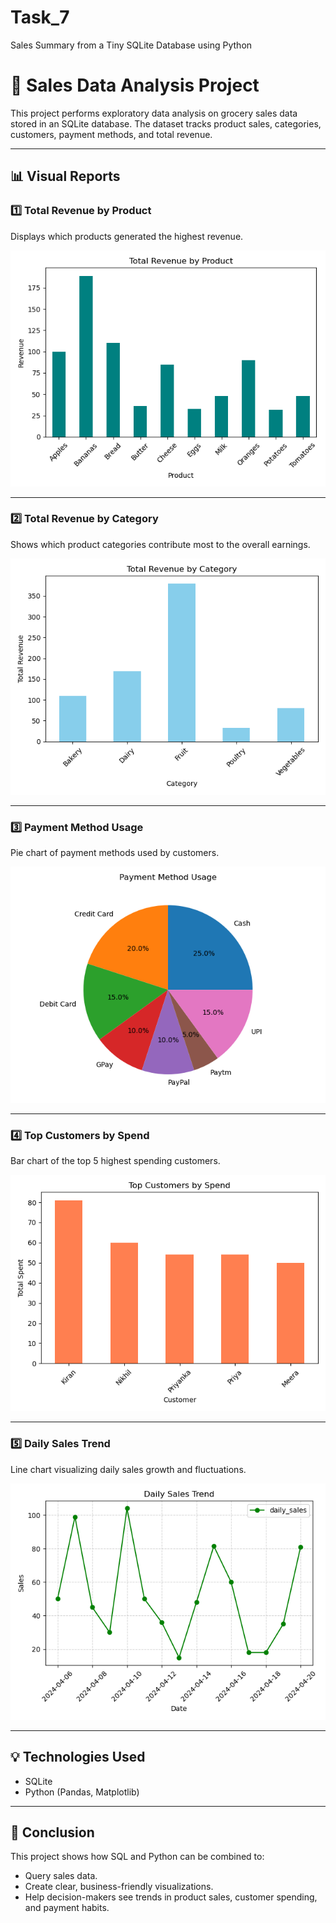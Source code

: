 # Task_7
 Sales Summary from a Tiny SQLite Database using Python

 # 🧾 Sales Data Analysis Project

This project performs exploratory data analysis on grocery sales data stored in an SQLite database. The dataset tracks product sales, categories, customers, payment methods, and total revenue.

---

## 📊 Visual Reports

### 1️⃣ Total Revenue by Product
Displays which products generated the highest revenue.

![Total Revenue by Product](total_revenue_by_product.png)

---

### 2️⃣ Total Revenue by Category
Shows which product categories contribute most to the overall earnings.

![Total Revenue by Category](total_revenue_by_category.png)

---

### 3️⃣ Payment Method Usage
Pie chart of payment methods used by customers.

![Payment Method Usage](payment_method_usage.png)

---

### 4️⃣ Top Customers by Spend
Bar chart of the top 5 highest spending customers.

![Top Customers by Spend](top_customers_by_spend.png)

---

### 5️⃣ Daily Sales Trend
Line chart visualizing daily sales growth and fluctuations.

![Daily Sales Trend](daily_sales_trend.png)

---



## 💡 Technologies Used
- SQLite
- Python (Pandas, Matplotlib)

---


## 📌 Conclusion
This project shows how SQL and Python can be combined to:
- Query sales data.
- Create clear, business-friendly visualizations.
- Help decision-makers see trends in product sales, customer spending, and payment habits.


